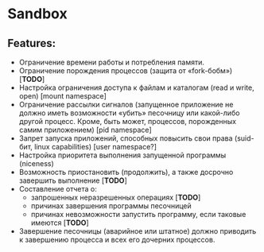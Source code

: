 # Sandbox

## Features:

* Ограничение времени работы и потребления памяти.
* Ограничение порождения процессов (защита от «fork-бобм») [**TODO**]
* Настройка ограничения доступа к файлам и каталогам (read и write, open) [mount namespace]
* Ограничение рассылки сигналов (запущенное приложение не должно иметь возможности 
  «убить» песочницу или какой-либо другой процесс. Кроме, быть может, процессов, порожденных самим приложением) [pid namespace]
* Запрет запуска приложений, способных повысить свои права (suid-бит, linux capabilities) [user namespace?]
* Настройка приоритета выполнения запущенной программы (niceness)
* Возможность приостановить (продолжить), а также досрочно завершить выполнение [**TODO**]
* Составление отчета о:
    * запрошенных неразрешенных операциях [**TODO**]
    * причинах завершения программы песочницей
    * причинах невозможности запустить программу, если таковые имеются [**TODO**]
* Завершение песочницы (аварийное или штатное) должно приводить к завершению процесса и всех его дочерних процессов.
